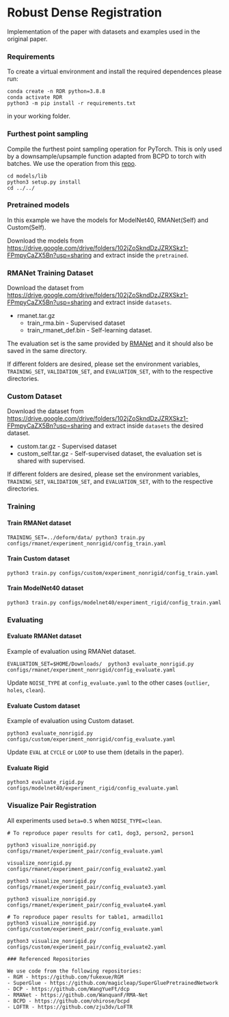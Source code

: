 # Robust Dense Registration

Implementation of the paper with datasets and examples used in the original paper.

### Requirements
To create a virtual environment and install the required dependences please run:
```shell
conda create -n RDR python=3.8.8
conda activate RDR
python3 -m pip install -r requirements.txt
```
in your working folder.

### Furthest point sampling

Compile the furthest point sampling operation for PyTorch. This is only used by a downsample/upsample function adapted from BCPD to torch with batches. We use the operation from this [repo](https://github.com/sshaoshuai/Pointnet2.PyTorch).

```shell
cd models/lib
python3 setup.py install
cd ../../
```

### Pretrained models

In this example we have the models for ModelNet40, RMANet(Self) and Custom(Self).

Download the models from https://drive.google.com/drive/folders/102jZoSkndDzJZRXSkz1-FPmpyCaZX5Bn?usp=sharing and extract inside the `pretrained`.

### RMANet Training Dataset

Download the dataset from https://drive.google.com/drive/folders/102jZoSkndDzJZRXSkz1-FPmpyCaZX5Bn?usp=sharing and extract inside `datasets`.

- rmanet.tar.gz
    - train_rma.bin - Supervised dataset
    - train_rmanet_def.bin - Self-learning dataset.

The evaluation set is the same provided by [RMANet](https://github.com/WanquanF/RMA-Net) and it should also be saved in the same directory.

If different folders are desired, please set the environment variables, `TRAINING_SET`, `VALIDATION_SET`, and `EVALUATION_SET`, with to the respective directories.

### Custom Dataset

Download the dataset from https://drive.google.com/drive/folders/102jZoSkndDzJZRXSkz1-FPmpyCaZX5Bn?usp=sharing and extract inside `datasets` the desired dataset.
- custom.tar.gz - Supervised dataset
- custom_self.tar.gz - Self-supervised dataset, the evaluation set is shared with supervised.

If different folders are desired, please set the environment variables, `TRAINING_SET`, `VALIDATION_SET`, and `EVALUATION_SET`, with to the respective directories.

### Training

#### Train RMANet dataset

```
TRAINING_SET=../deform/data/ python3 train.py configs/rmanet/experiment_nonrigid/config_train.yaml
```

#### Train Custom dataset

```
python3 train.py configs/custom/experiment_nonrigid/config_train.yaml
``` 

#### Train ModelNet40 dataset

```
python3 train.py configs/modelnet40/experiment_rigid/config_train.yaml
```

### Evaluating

#### Evaluate RMANet dataset

Example of evaluation using RMANet dataset.

```
EVALUATION_SET=$HOME/Downloads/  python3 evaluate_nonrigid.py configs/rmanet/experiment_nonrigid/config_evaluate.yaml
```

Update `NOISE_TYPE` at `config_evaluate.yaml` to the other cases (`outlier`, `holes`, `clean`).

#### Evaluate Custom dataset

Example of evaluation using Custom dataset.

```
python3 evaluate_nonrigid.py configs/custom/experiment_nonrigid/config_evaluate.yaml
```

Update `EVAL` at `CYCLE` or `LOOP` to use them (details in the paper).

#### Evaluate Rigid

```
python3 evaluate_rigid.py configs/modelnet40/experiment_rigid/config_evaluate.yaml
```

### Visualize Pair Registration

All experiments used `beta=0.5` when `NOISE_TYPE=clean`. 

``` shell
# To reproduce paper results for cat1, dog3, person2, person1

python3 visualize_nonrigid.py configs/rmanet/experiment_pair/config_evaluate.yaml

visualize_nonrigid.py configs/rmanet/experiment_pair/config_evaluate2.yaml

python3 visualize_nonrigid.py configs/rmanet/experiment_pair/config_evaluate3.yaml

python3 visualize_nonrigid.py configs/rmanet/experiment_pair/config_evaluate4.yaml

# To reproduce paper results for table1, armadillo1
python3 visualize_nonrigid.py configs/custom/experiment_pair/config_evaluate.yaml

python3 visualize_nonrigid.py configs/custom/experiment_pair/config_evaluate2.yaml

### Referenced Repositories

We use code from the following repositories:
- RGM - https://github.com/fukexue/RGM
- SuperGlue - https://github.com/magicleap/SuperGluePretrainedNetwork
- DCP - https://github.com/WangYueFt/dcp
- RMANet - https://github.com/WanquanF/RMA-Net
- BCPD - https://github.com/ohirose/bcpd
- LOFTR - https://github.com/zju3dv/LoFTR
